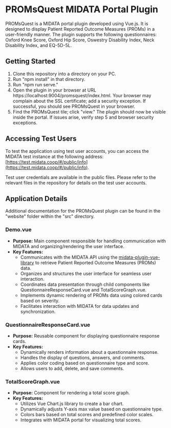 # PROMsQuest MIDATA Portal Plugin

PROMsQuest is a MIDATA portal plugin developed using Vue.js. It is designed to display Patient Reported Outcome Measures (PROMs) in a user-friendly manner. The plugin supports the following questionnaires: Oxford Knee Score, Oxford Hip Score, Oswestry Disability Index, Neck Disability Index, and EQ-5D-5L.

## Getting Started

1. Clone this repository into a directory on your PC.
2. Run "npm install" in that directory.
4. Run "npm run serve."
5. Open the plugin in your browser at URL https://localhost:9004/promsquest/index.html. Your browser may complain about the SSL certificate; add a security exception. If successful, you should see PROMsQuest in your browser.
6. Find the PROMsQuest tile; click "view." The plugin should now be visible inside the portal. If issues arise, verify step 5 and browser security exceptions.

## Accessing Test Users

To test the application using test user accounts, you can access the MIDATA test instance at the following address: [https://test.midata.coop/#/public/info](https://test.midata.coop/#/public/info).

Test user credentials are available in the public files. Please refer to the relevant files in the repository for details on the test user accounts.

## Application Details

Additional documentation for the PROMsQuest plugin can be found in the "website" folder within the "src" directory. 

### Demo.vue

- **Purpose:** Main component responsible for handling communication with MIDATA and organizing/rendering the user interface.
- **Key Features:**
  - Communicates with the MIDATA API using the [midata-plugin-vue-library](https://github.com/MIDATAcooperative/midata-plugin-library) to retrieve Patient Reported Outcome Measures (PROMs) data.
  - Organizes and structures the user interface for seamless user interaction.
  - Coordinates data presentation through child components like QuestionnaireResponseCard.vue and TotalScoreGraph.vue.
  - Implements dynamic rendering of PROMs data using colored cards based on severity.
  - Facilitates interaction with MIDATA for data updates and synchronization.

### QuestionnaireResponseCard.vue

- **Purpose:** Reusable component for displaying questionnaire response cards.
- **Key Features:**
  - Dynamically renders information about a questionnaire response.
  - Handles the display of questions, answers, and comments.
  - Applies color coding based on questionnaire type and score.
  - Allows users to add, delete, and save comments.

### TotalScoreGraph.vue

- **Purpose:** Component for rendering a total score graph.
- **Key Features:**
  - Utilizes Vue Chart.js library to create a bar chart.
  - Dynamically adjusts Y-axis max value based on questionnaire type.
  - Colors bars based on total scores and predefined color scales.
  - Integrates with MIDATA portal for visualizing total scores.
  